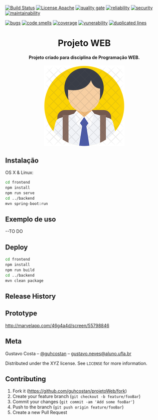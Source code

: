 
[![Build Status][travis-image]][travis-url]
[![License Apache](https://img.shields.io/badge/licence-Apache%202.0-blue.svg)](https://github.com/guhcostan/projetoWeb/blob/master/LICENCE.txt)
[![quality gate](https://sonarcloud.io/api/project_badges/measure?project=guhcostan_projetoWeb&metric=alert_status)](https://sonarcloud.io/dashboard?id=guhcostan_projetoWeb)
[![reliability](https://sonarcloud.io/api/project_badges/measure?project=guhcostan_projetoWeb&metric=reliability_rating)](https://sonarcloud.io/component_measures?id=guhcostan_projetoWeb&metric=reliability_rating)
[![security](https://sonarcloud.io/api/project_badges/measure?project=guhcostan_projetoWeb&metric=security_rating)](https://sonarcloud.io/component_measures?id=guhcostan_projetoWeb&metric=security_rating)
[![maintainability](https://sonarcloud.io/api/project_badges/measure?project=guhcostan_projetoWeb&metric=sqale_rating)](https://sonarcloud.io/component_measures?id=guhcostan_projetoWeb&metric=sqale_rating)

[![bugs](https://sonarcloud.io/api/project_badges/measure?project=guhcostan_projetoWeb&metric=bugs)](https://sonarcloud.io/component_measures?id=guhcostan_projetoWeb&metric=Reliability)
[![code smells](https://sonarcloud.io/api/project_badges/measure?project=guhcostan_projetoWeb&metric=code_smells)](https://sonarcloud.io/component_measures?id=guhcostan_projetoWeb&metric=code_smells)
[![coverage](https://sonarcloud.io/api/project_badges/measure?project=guhcostan_projetoWeb&metric=coverage)](https://sonarcloud.io/component_measures?id=guhcostan_projetoWeb&metric=Coverage)
[![vunerability](https://sonarcloud.io/api/project_badges/measure?project=guhcostan_projetoWeb&metric=vulnerabilities)](https://sonarcloud.io/component_measures?id=guhcostan_projetoWeb&metric=vulnerabilities)
[![duplicated lines](https://sonarcloud.io/api/project_badges/measure?project=guhcostan_projetoWeb&metric=duplicated_lines_density)](https://sonarcloud.io/component_measures?id=guhcostan_projetoWeb&metric=duplicated_lines_density)

<h1 align="center">Projeto WEB</h1>
<h4 align="center">Projeto criado para disciplina de Programação WEB.</h4>

<p align="center">
  <img src="https://github.com/guhcostan/projetoWeb/blob/master/frontend/logo.png?raw=true">
</p>

## Instalação

OS X & Linux:

```sh
cd frontend
npm install
npm run serve
cd ../backend
mvn spring-boot:run
```

## Exemplo de uso

--TO DO

## Deploy

```sh
cd frontend
npm install
npm run build
cd ../backend
mvn clean package
```

## Release History


## Prototype

http://marvelapp.com/46g4a4d/screen/55798846

## Meta

Gustavo Costa – [@guhcostan](https://instagram.com/guhcostan) – gustavo.neves@aluno.ufla.br

Distributed under the XYZ license. See ``LICENSE`` for more information.

## Contributing

1. Fork it (<https://github.com/guhcostan/projetoWeb/fork>)
2. Create your feature branch (`git checkout -b feature/fooBar`)
3. Commit your changes (`git commit -am 'Add some fooBar'`)
4. Push to the branch (`git push origin feature/fooBar`)
5. Create a new Pull Request

<!-- Markdown link & img dfn's -->
[travis-image]: https://travis-ci.com/guhcostan/projetoWeb.svg?branch=master
[travis-url]: https://travis-ci.com/guhcostan/projetoWeb
